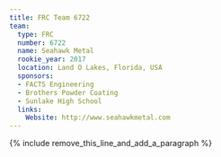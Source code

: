 ```yaml
---
title: FRC Team 6722
team:
  type: FRC
  number: 6722
  name: Seahawk Metal
  rookie_year: 2017
  location: Land O Lakes, Florida, USA
  sponsors:
  - FACTS Engineering
  - Brothers Powder Coating
  - Sunlake High School
  links:
    Website: http://www.seahawkmetal.com
---
```


{% include remove_this_line_and_add_a_paragraph %}